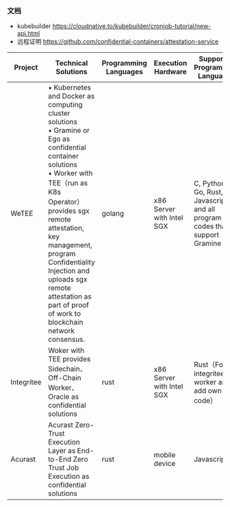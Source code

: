 ### 文档
 - kubebuilder  https://cloudnative.to/kubebuilder/cronjob-tutorial/new-api.html
 - 远程证明 https://github.com/confidential-containers/attestation-service


| Project | Technical Solutions | Programming Languages | Execution Hardware | Supported Programming Languages |
| ----- | ----------- | ------------- | ------------- | ------------- |
| WeTEE | • Kubernetes and Docker as computing cluster solutions <br>• Gramine or Ego as confidential container solutions<br>• Worker with TEE（run as K8s Operator） provides sgx remote attestation, key management, program Confidentiality Injection and uploads sgx remote attestation as part of proof of work to blockchain network consensus.| golang | x86 Server with Intel SGX | C, Python, Go, Rust, Javascript and all program codes that support Gramine | • Web2 service deployment in Web2.5 solutions<br>• Decentralized team's Web2 aplication deployment platform<br>• Deploy website applications<br>• Deploy server-side APIs |
| Integritee | Woker with TEE provides Sidechain、Off-Chain Worker、Oracle as confidential solutions | rust | x86 Server with Intel SGX | Rust（Fork integritee worker and add own Rust code）| • use as Sidechain<br>• use as Off-Chain Worker<br>• use as Oracle |
| Acurast | Acurast  Zero-Trust Execution Layer as End-to-End Zero Trust Job Execution as confidential solutions | rust | mobile device | Javascript | • job to get access to the legacy Web2 world through this module and bring off-chain data of public or permissioned APIs and off-chain computation to their Web3 application<br>• job to building block allowing for general bidirectional message passing between two blockchain networks.<br>• job to built in mind to perform learning tasks of language models on mobile devices